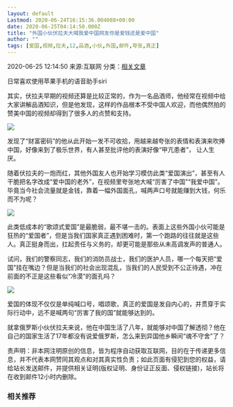```yaml
---
layout: default
Lastmod: 2020-06-24T16:15:36.004088+00:00
date: 2020-06-25T04:14:50.000Z
title: "外国小伙伏拉夫大喊我爱中国网友你是爱钱还是爱中国"
author: ""
tags: [爱国,视频,拉夫,12,品酒,小伙,外国,邮件,夸张,真正]
---
```


2020-06-25 12:14:50 来源:互联网 分类：[相关文章](https://www.hotbak.net/tag/外国小伙伏拉夫大喊我爱中国网友你是爱钱还是爱中国.html)

日常喜欢使用苹果手机的语音助手siri

其实，伏拉夫早期的视频还算是比较正常的，作为一名品酒师，他经常在视频中给大家讲解品酒知识，但是他发现，这样的作品根本不受中国人欢迎，而他偶然拍的赞美中国的视频却得到了很多人的点赞和支持。

![](https://images.weserv.nl/?url=//dingyue.ws.126.net/2020/0603/fd2ea9b7j00qbcidh000vc000dv007sm.jpg)

发现了“财富密码”的他从此开始一发不可收拾，用越来越夸张的表情和表演来吹捧中国，好像来到了极乐世界，有人甚至批评他的表演好像“甲亢患者”， 让人生厌。

随着伏拉夫的一炮而红，其他外国友人也开始学习模仿此类“爱国演出”，甚至有人干脆把名字改成“爱中国的老外”，在视频里夸张地大喊“厉害了中国”“我爱中国”。毕竟当今社会流量就是金钱，靠着一幅外国面孔，喊两声口号就能赚到大钱，何乐而不为呢？

![](https://images.weserv.nl/?url=//dingyue.ws.126.net/2020/0603/0d3c2188j00qbcidi001sc000hs00tom.jpg)

此类低成本的“歌颂式爱国”是最脆弱，最不堪一击的。表面上这些外国小伙可能是狂热的“爱国者”，但是当我们国家真正遇到困难时，第一个跑路的往往就是这些人。真正挺身而出，扛起责任与义务的，却更可能是那些从未高调发声的普通人。

试问，我们的警察同志，我们的消防员战士，我们的医护人员，哪一个每天把“爱国”挂在嘴边？但是当我们的社会出现混乱，当我们的人民受到不公正待遇，冲在前面的不正是这些看似“冷漠”的面孔吗？

![](https://images.weserv.nl/?url=//dingyue.ws.126.net/2020/0603/b053c6bej00qbcidi0017c000hs00bvm.jpg)

爱国的体现不仅仅是单纯喊口号，唱颂歌，真正的爱国是发自内心的，并贯穿于实际行动中，远不是喊两句“厉害了我的国”就能够达到的。

就拿俄罗斯小伙伏拉夫来说，他在中国生活了八年，就能够对中国了解透彻？他在自己的国家生活了17年都没有说爱俄罗斯，怎么来到异国他乡瞬间“魂不守舍”了？

责声明：非本网注明原创的信息，皆为程序自动获取互联网，目的在于传递更多信息，并不代表本网赞同其观点和对其真实性负责；如此页面有侵犯到您的权益，请给站长发送邮件，并提供相关证明(版权证明、身份证正反面、侵权链接)，站长将在收到邮件12小时内删除。

### **相关推荐**

